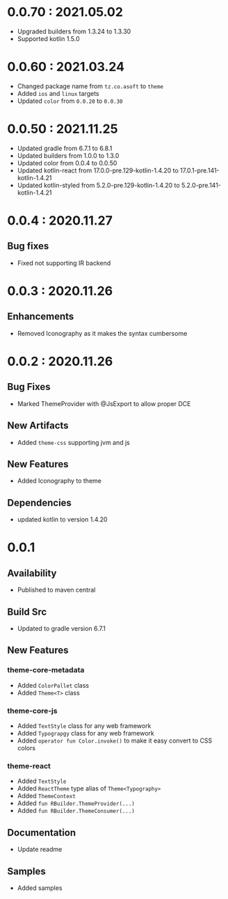 # 0.0.70 : 2021.05.02
- Upgraded builders from 1.3.24 to 1.3.30
- Supported kotlin 1.5.0

# 0.0.60 : 2021.03.24

- Changed package name from `tz.co.asoft` to `theme`
- Added `ios` and `linux` targets
- Updated `color` from `0.0.20` to `0.0.30`

# 0.0.50 : 2021.11.25

- Updated gradle from 6.7.1 to 6.8.1
- Updated builders from 1.0.0 to 1.3.0
- Updated color from 0.0.4 to 0.0.50
- Updated kotlin-react from 17.0.0-pre.129-kotlin-1.4.20 to 17.0.1-pre.141-kotlin-1.4.21
- Updated kotlin-styled from 5.2.0-pre.129-kotlin-1.4.20 to 5.2.0-pre.141-kotlin-1.4.21

# 0.0.4 : 2020.11.27

## Bug fixes

- Fixed not supporting IR backend

# 0.0.3 : 2020.11.26

## Enhancements

- Removed Iconography as it makes the syntax cumbersome

# 0.0.2 : 2020.11.26

## Bug Fixes

- Marked ThemeProvider with @JsExport to allow proper DCE

## New Artifacts

- Added `theme-css` supporting jvm and js

## New Features

- Added Iconography to theme

## Dependencies

- updated kotlin to version 1.4.20

# 0.0.1

## Availability

- Published to maven central

## Build Src

- Updated to gradle version 6.7.1

## New Features

### theme-core-metadata

- Added `ColorPallet` class
- Added `Theme<T>` class

### theme-core-js

- Added `TextStyle` class for any web framework
- Added `Typograpgy` class for any web framework
- Added `operator fun Color.invoke()` to make it easy convert to CSS colors

### theme-react

- Added `TextStyle`
- Added `ReactTheme` type alias of `Theme<Typography>`
- Added `ThemeContext`
- Added `fun RBuilder.ThemeProvider(...)`
- Added `fun RBuilder.ThemeConsumer(...)`

## Documentation

- Update readme

## Samples

- Added samples